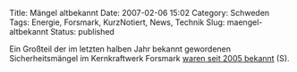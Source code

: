 Title: Mängel altbekannt
Date: 2007-02-06 15:02
Category: Schweden
Tags: Energie, Forsmark, KurzNotiert, News, Technik
Slug: maengel-altbekannt
Status: published

Ein Großteil der im letzten halben Jahr bekannt gewordenen
Sicherheitsmängel im Kernkraftwerk Forsmark [waren seit 2005
bekannt](http://www.sr.se/cgi-bin/uppland/nyheter/artikel.asp?Artikel=1186051)
(S).

